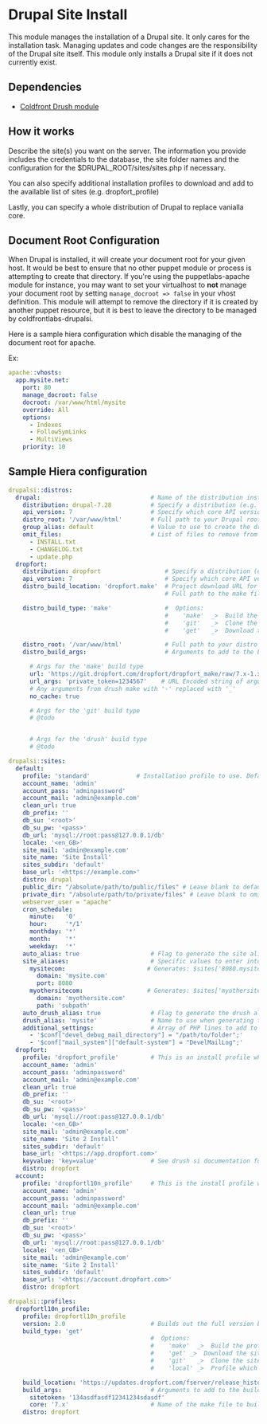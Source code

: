Drupal Site Install
===================

This module manages the installation of a Drupal site. It only cares for the installation task.
Managing updates and code changes are the responsibility of the Drupal site itself.
This module only installs a Drupal site if it does not currently exist.

Dependencies
------------

- [Coldfront Drush module](https://github.com/coldfrontlabs/coldfrontlabs-drush)

How it works
------------

Describe the site(s) you want on the server. The information you provide includes the
credentials to the database, the site folder names and the configuration for the
$DRUPAL_ROOT/sites/sites.php if necessary.

You can also specify additional installation profiles to download and add to the available
list of sites (e.g. dropfort_profile)

Lastly, you can specify a whole distribution of Drupal to replace vanialla core.

Document Root Configuration
---------------------------

When Drupal is installed, it will create your document root for your given host. It would be best
to ensure that no other puppet module or process is attempting to create that directory. If you're using
the puppetlabs-apache module for instance, you may want to set your virtualhost to **not** manage
your document root by setting ``manage_docroot => false`` in your vhost definition. This module
will attempt to remove the directory if it is created by another puppet resource, but it is
best to leave the directory to be managed by coldfrontlabs-drupalsi.

Here is a sample hiera configuration which disable the managing of the document root for apache.

Ex:

````yaml
apache::vhosts:
  app.mysite.net:
    port: 80
    manage_docroot: false
    docroot: /var/www/html/mysite
    override: All
    options:
      - Indexes
      - FollowSymLinks
      - MultiViews
    priority: 10

````

Sample Hiera configuration
--------------------------

````yaml
drupalsi::distros:
  drupal:                               # Name of the distribution installation
    distribution: drupal-7.28           # Specify a distribution (e.g. commerce_kickstart, wetkit). Defaults to 'drupal'. Include the version optionally.
    api_version: 7                      # Specify which core API version (e.g. 6, 7, 8). Defaults to '7'
    distro_root: '/var/www/html'        # Full path to your Drupal root directory with no trailing slash. This will create your site root folder at '/var/www/html/<distroname>'
    group_alias: default                # Value to use to create the drush site alias group for sites on this distro. Defaults to the value of 'distribution'.
    omit_files:                         # List of files to remove from core. Useful for removing uncessary files for production sites.
      - INSTALL.txt
      - CHANGELOG.txt
      - update.php
  dropfort:
    distribution: dropfort                  # Specify a distribution (e.g. commerce_kickstart, wetkit). Defaults to 'drupal'
    api_version: 7                          # Specify which core API version (e.g. 6, 7, 8). Defaults to '7'
    distro_build_location: 'dropfort.make'  # Project download URL for your distribution. Defaults to https://update.drupal.org/release_history
                                            # Full path to the make file to build the site with.

    distro_build_type: 'make'               #  Options:
                                            #    'make'  _>  Build the profile using a drush make file. Optionally from a remote file source. See distro_build_args for more details
                                            #    'git'   _>  Clone the site with Git
                                            #    'get'   _>  Download the Drupal distribution with an HTTP GET request

    distro_root: '/var/www/html'            # Full path to your distro root directory. In this case would create '/var/www/html/dropfort'.
    distro_build_args:                      # Arguments to add to the build_location method. For example with 'get' requests, adds key/value pairs to the URL via querystring parameters. Defaults to ''.

      # Args for the 'make' build type
      url: 'https://git.dropfort.com/dropfort/dropfort_make/raw/7.x-1.x/dropfort.make' # Publicly available URL to a make file
      url_args: 'private_token=1234567'    # URL Encoded string of arguments to append to the URL. Omit the '?' character as it is automatically added.
      # Any arguments from drush make with '-' replaced with '_'
      no_cache: true

      # Args for the 'git' build type
      # @todo


      # Args for the 'drush' build type
      # @todo

drupalsi::sites:
  default:
    profile: 'standard'             # Installation profile to use. Defaults to "standard"
    account_name: 'admin'
    account_pass: 'adminpassword'
    account_mail: 'admin@example.com'
    clean_url: true
    db_prefix: ''
    db_su: '<root>'
    db_su_pw: '<pass>'
    db_url: 'mysql://root:pass@127.0.0.1/db'
    locale: '<en_GB>'
    site_mail: 'admin@example.com'
    site_name: 'Site Install'
    sites_subdir: 'default'
    base_url: '<https://example.com>'
    distro: drupal
    public_dir: "/absolute/path/to/public/files" # Leave blank to default to sites/{name}/files
    private_dir: "/absolute/path/to/private/files" # Leave blank to omit a private files dir
    webserver_user = "apache"
    cron_schedule:
      minute:   '0'
      hour:     '*/1'
      monthday: '*'
      month:    '*'
      weekday:  '*'
    auto_alias: true                    # Flag to generate the site alias automatically. Defaults to true. (not yet implemented)
    site_aliases:                       # Specific values to enter into the sites.php file. These will be added after any automatically generated values. The ``sites_subdir`` value is used as the directory value by default. See @https://api.drupal.org/api/drupal/sites%21example.sites.php/7
      mysitecom:                       # Generates: $sites['8080.mysite.com'] = 'default';
        domain: 'mysite.com'
        port: 8080
      myothersitecom:                  # Generates: $sites['myothersite.com.subpath'] = 'default';
        domain: 'myothersite.com'
        path: 'subpath'
    auto_drush_alias: true              # Flag to generate the drush alias automatically. Defaults to true. (not yet implemented)
    drush_alias: 'mysite'               # Name to use when generating the drush site alias entry. Defaults to the name generate by Puppet for your site. It is highly recommended you set a value for alias. (not yet implemented)
    additional_settings:                # Array of PHP lines to add to the settings.php file for your site. Note that these values are set after the install.php has been run.
      - '$conf["devel_debug_mail_directory"] = "/path/to/folder";'
      - '$conf["mail_system"]["default-system"] = "DevelMailLog";'
  dropfort:
    profile: 'dropfort_profile'         # This is an install profile which comes with this distribution
    account_name: 'admin'
    account_pass: 'adminpassword'
    account_mail: 'admin@example.com'
    clean_url: true
    db_prefix: ''
    db_su: '<root>'
    db_su_pw: '<pass>'
    db_url: 'mysql://root:pass@127.0.0.1/db'
    locale: '<en_GB>'
    site_mail: 'admin@example.com'
    site_name: 'Site 2 Install'
    sites_subdir: 'default'
    base_url: '<https://app.dropfort.com>'
    keyvalue: 'key=value'               # See drush si documentation for more details
    distro: dropfort
  account:
    profile: 'dropfortl10n_profile'     # This is the install profile we added in the config above
    account_name: 'admin'
    account_pass: 'adminpassword'
    account_mail: 'admin@example.com'
    clean_url: true
    db_prefix: ''
    db_su: '<root>'
    db_su_pw: '<pass>'
    db_url: 'mysql://root:pass@127.0.0.1/db'
    locale: '<en_GB>'
    site_mail: 'admin@example.com'
    site_name: 'Site 2 Install'
    sites_subdir: 'default'
    base_url: '<https://account.dropfort.com>'
    distro: dropfort

drupalsi::profiles:
  dropfortl10n_profile:
    profile: dropfortl10n_profile
    version: 2.0                        # Builds out the full version based on the distro version. In this case it would be 7.x-2.0
    build_type: 'get'
                                        #  Options:
                                        #    'make'  _>  Build the profile using a drush make file. Optionally from a remote file source. See distro_build_args for more details
                                        #    'get' _>  Download the site with drush
                                        #    'git'   _>  Clone the site with Git
                                        #    'local' _>  Profile which is already present. For example the 'standard' install profile in Drupal. Used to generate the dependency tree in Puppet.

    build_location: 'https://updates.dropfort.com/fserver/release_history'
    build_args:                         # Arguments to add to the build_location method. For example with 'get' requests, adds key/value pairs to the URL via querystring parameters. Defaults to ''.
      sitetoken: '134asdfasdf12341234sdasdf'
      core: '7.x'                       # Name of the make file to build the site with or the url of the profile's location.
    distro: dropfort
````

